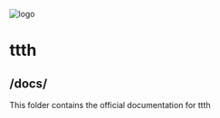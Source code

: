 ![logo](https://raw.githubusercontent.com/yafp/ttth/master/.github/images/logo/128x128.png)

# ttth

## /docs/

This folder contains the official documentation for ttth
